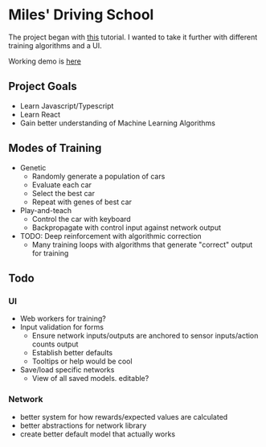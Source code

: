# Miles' Driving School

The project began with [this](https://www.youtube.com/watch?v=Rs_rAxEsAvI) tutorial. I wanted to take it further with different training algorithms and a UI. 

Working demo is [here](https://jedwards1230.github.io/cars/)

## Project Goals
  * Learn Javascript/Typescript
  * Learn React
  * Gain better understanding of Machine Learning Algorithms

## Modes of Training
  * Genetic
    * Randomly generate a population of cars
    * Evaluate each car
    * Select the best car
    * Repeat with genes of best car
  * Play-and-teach
    * Control the car with keyboard
    * Backpropagate with control input against network output
  * TODO: Deep reinforcement with algorithmic correction
    * Many training loops with algorithms that generate "correct" output for training

## Todo
### UI
* Web workers for training?
* Input validation for forms
  * Ensure network inputs/outputs are anchored to sensor inputs/action counts output
  * Establish better defaults
  * Tooltips or help would be cool
* Save/load specific networks
  * View of all saved models. editable?

### Network
* better system for how rewards/expected values are calculated
* better abstractions for network library
* create better default model that actually works
